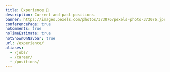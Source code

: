 ```yaml
---
title: Experience 💼️
description: Current and past positions.
banner: https://images.pexels.com/photos/373076/pexels-photo-373076.jpeg?auto=compress&cs=tinysrgb&dpr=2&h=750&w=1260
conferencePage: true
noComments: true
noTimeEstimate: true
notShownOnNavbar: true
url: /experience/
aliases:
  - /jobs/
  - /career/
  - /positions/
---
```

